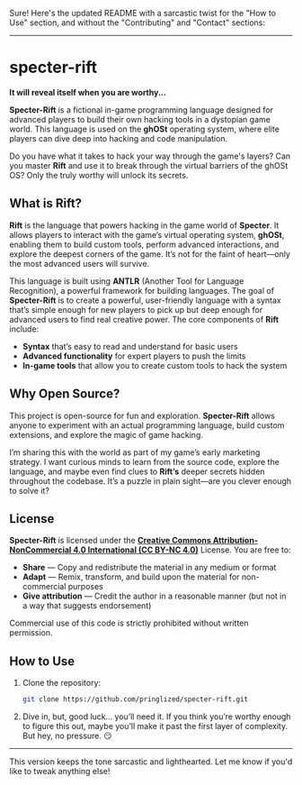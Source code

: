 Sure! Here's the updated README with a sarcastic twist for the "How to Use" section, and without the "Contributing" and "Contact" sections:

---

# specter-rift
**It will reveal itself when you are worthy...**

**Specter-Rift** is a fictional in-game programming language designed for advanced players to build their own hacking tools in a dystopian game world. This language is used on the **ghOSt** operating system, where elite players can dive deep into hacking and code manipulation. 

Do you have what it takes to hack your way through the game's layers? Can you master **Rift** and use it to break through the virtual barriers of the ghOSt OS? Only the truly worthy will unlock its secrets.

## What is Rift?

**Rift** is the language that powers hacking in the game world of **Specter**. It allows players to interact with the game’s virtual operating system, **ghOSt**, enabling them to build custom tools, perform advanced interactions, and explore the deepest corners of the game. It’s not for the faint of heart—only the most advanced users will survive.

This language is built using **ANTLR** (Another Tool for Language Recognition), a powerful framework for building languages. The goal of **Specter-Rift** is to create a powerful, user-friendly language with a syntax that’s simple enough for new players to pick up but deep enough for advanced users to find real creative power. The core components of **Rift** include:

- **Syntax** that’s easy to read and understand for basic users
- **Advanced functionality** for expert players to push the limits
- **In-game tools** that allow you to create custom tools to hack the system

## Why Open Source?

This project is open-source for fun and exploration. **Specter-Rift** allows anyone to experiment with an actual programming language, build custom extensions, and explore the magic of game hacking. 

I’m sharing this with the world as part of my game’s early marketing strategy. I want curious minds to learn from the source code, explore the language, and maybe even find clues to **Rift’s** deeper secrets hidden throughout the codebase. It’s a puzzle in plain sight—are you clever enough to solve it?

## License

**Specter-Rift** is licensed under the [**Creative Commons Attribution-NonCommercial 4.0 International (CC BY-NC 4.0)**](https://creativecommons.org/licenses/by-nc/4.0/legalcode) License. You are free to:

- **Share** — Copy and redistribute the material in any medium or format
- **Adapt** — Remix, transform, and build upon the material for non-commercial purposes
- **Give attribution** — Credit the author in a reasonable manner (but not in a way that suggests endorsement)

Commercial use of this code is strictly prohibited without written permission.

## How to Use

1. Clone the repository:
   ```bash
   git clone https://github.com/pringlized/specter-rift.git
   ```

2. Dive in, but, good luck… you’ll need it. If you think you’re worthy enough to figure this out, maybe you’ll make it past the first layer of complexity. But hey, no pressure. 😏

---

This version keeps the tone sarcastic and lighthearted. Let me know if you'd like to tweak anything else!
